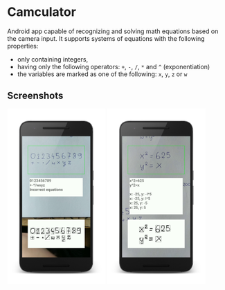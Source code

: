 # Camculator
Android app capable of recognizing and solving math equations based on the camera input. It supports systems of equations with the following properties:
* only containing integers,
* having only the following operators: `+`, `-`, `/`, `*` and `^` (exponentiation)
* the variables are marked as one of the following: `x`, `y`, `z` or `w`

## Screenshots
<p float="right">
  <img src="images/screenshot.png" width="45%"/>
  <img src="images/screenshot2.png" width="45%"/> 
</p>
